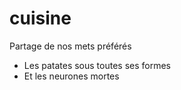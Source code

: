 # cuisine
Partage de nos mets préférés
- Les patates sous toutes ses formes
- Et les neurones mortes
